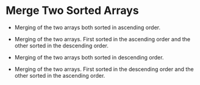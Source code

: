 # Merge Two Sorted Arrays

- Merging of the two arrays both sorted in ascending order.

- Merging of the two arrays. First sorted in the ascending order and the other sorted in the descending order.

- Merging of the two arrays both sorted in descending order.

- Merging of the two arrays. First sorted in the descending order and the other sorted in the ascending order.
	
	
